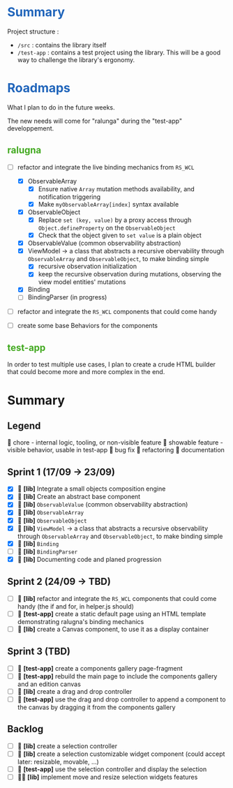 # <span style="color:#26B">Summary</span>

Project structure :

* `/src` : contains the library itself
* `/test-app` : contains a test project using the library. This will be a good way to challenge the library's ergonomy.

# <span style="color:#26B">Roadmaps</span>

What I plan to do in the future weeks.

The new needs will come for "ralunga" during the "test-app" developpement.

## <span style="color:#4A2">ralugna</span>

- [ ] refactor and integrate the live binding mechanics from `RS_WCL`
    - [x] ObservableArray
        - [x] Ensure native `Array` mutation methods availability, and notification triggering
        - [x] Make `myObservableArray[index]` syntax available
    - [x] ObservableObject
        - [x] Replace `set (key, value)` by a proxy access through `Object.defineProperty` on the `ObservableObject`
        - [x] Check that the object given to `set value` is a plain object
    - [x] ObservableValue (common observability abstraction)
    - [x] ViewModel → a class that abstracts a recursive obervability through `ObservableArray` and `ObservableObject`, to make binding simple
        - [x] recursive observation initialization
        - [x] keep the recursive observation during mutations, observing the view model entities' mutations
    - [x] Binding
    - [ ] BindingParser (in progress)
- [ ] refactor and integrate the `RS_WCL` components that could come handy
- [ ] create some base Behaviors for the components


## <span style="color:#4A2">test-app</span>

In order to test multiple use cases, I plan to create a crude HTML builder that could become more and more complex in the end.

# Summary

## Legend

🧲 chore - internal logic, tooling, or non-visible feature
🧩 showable feature - visible behavior, usable in test-app
🐛 bug fix
🔧 refactoring
🧾 documentation

## Sprint 1 (17/09 → 23/09)

- [x] 🧲 **[lib]** Integrate a small objects composition engine
- [x] 🧲 **[lib]** Create an abstract base component
- [x] 🧲 **[lib]** `ObservableValue` (common observability abstraction)
- [x] 🧲 **[lib]** `ObservableArray`
- [x] 🧲 **[lib]** `ObservableObject`
- [x] 🧲 **[lib]** `ViewModel` → a class that abstracts a recursive observability through `ObservableArray` and `ObservableObject`, to make binding simple
- [x] 🧲 **[lib]** `Binding`
- [ ] 🧲 **[lib]** `BindingParser`
- [x] 🧾 **[lib]** Documenting code and planed progression

## Sprint 2 (24/09 → TBD)

- [ ] 🧲 **[lib]** refactor and integrate the `RS_WCL` components that could come handy (the if and for, in helper.js should)
- [ ] 🧩 **[test-app]** create a static default page using an HTML template demonstrating ralugna's binding mechanics
- [ ] 🧲 **[lib]** create a Canvas component, to use it as a display container

## Sprint 3 (TBD)

- [ ] 🧩 **[test-app]** create a components gallery page-fragment
- [ ] 🧩 **[test-app]** rebuild the main page to include the components gallery and an edition canvas
- [ ] 🧲 **[lib]** create a drag and drop controller
- [ ] 🧩 **[test-app]** use the drag and drop controller to append a component to the canvas by dragging it from the components gallery

## Backlog

- [ ] 🧲 **[lib]** create a selection controller
- [ ] 🧲 **[lib]** create a selection customizable widget component (could accept later: resizable, movable, ...)
- [ ] 🧩 **[test-app]** use the selection controller and display the selection
- [ ] 🧲🧩 **[lib]** implement move and resize selection widgets features